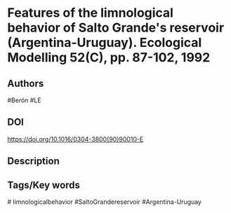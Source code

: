 # Features of the limnological behavior of Salto Grande's reservoir (Argentina-Uruguay). Ecological Modelling 52(C), pp. 87-102, 1992
## Authors
#Berón #LE 
## DOI
 https://doi.org/10.1016/0304-3800(90)90010-E
## Description

## Tags/Key words
# limnologicalbehavior #SaltoGrandereservoir #Argentina-Uruguay 